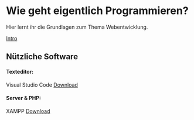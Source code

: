 # Wie geht eigentlich Programmieren?
Hier lernt ihr die Grundlagen zum Thema Webentwicklung.

[Intro](https://youtu.be/mDotS5BDqRM?t=11m32s)

## Nützliche Software
#### Texteditor:  
Visual Studio Code [Download](https://code.visualstudio.com/)

#### Server & PHP:
XAMPP [Download](https://www.apachefriends.org/de/index.html)
